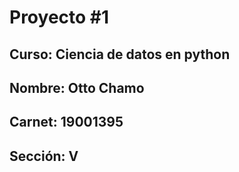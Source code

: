 # Proyecto #1

## Curso: Ciencia de datos en python
## Nombre: Otto Chamo
## Carnet: 19001395
## Sección: V
